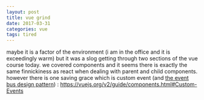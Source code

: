 ```yaml
---
layout: post
title: vue grind
date: 2017-03-31
categories: vue
tags: tired
---
```


maybe it is a factor of the environment (i am in the office and it is exceedingly warm) but it was a slog getting through two sections of the vue course today. we covered components and it seems there is exactly the same finnickiness as react when dealing with parent and child components. however there is one saving grace which is custom event (and [the event bus design pattern](https://vuejs.org/v2/guide/components.html#Non-Parent-Child-Communication)) : <https://vuejs.org/v2/guide/components.html#Custom-Events>

